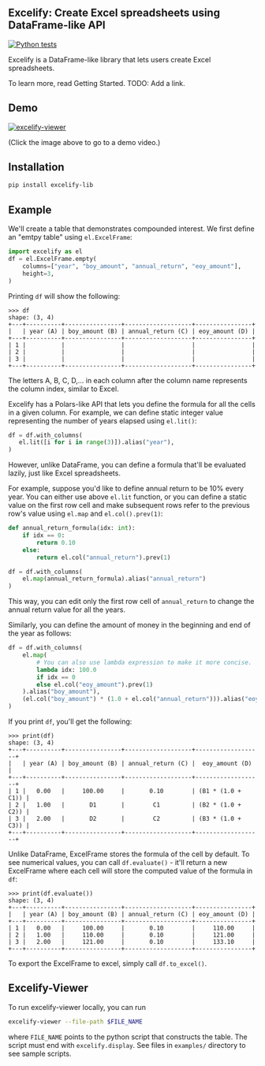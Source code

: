 ## Excelify: Create Excel spreadsheets using DataFrame-like API

[![Python tests](https://github.com/yjhan96/excelify/actions/workflows/python-test.yml/badge.svg)](https://github.com/yjhan96/excelify/actions/workflows/python-test.yml)

Excelify is a DataFrame-like library that lets users create Excel spreadsheets.

To learn more, read Getting Started. TODO: Add a link.

## Demo
[![excelify-viewer](https://img.youtube.com/vi/pVCHnAjNIsQ/0.jpg)](https://www.youtube.com/watch?v=pVCHnAjNIsQ)

(Click the image above to go to a demo video.)

## Installation
```bash
pip install excelify-lib
```

## Example
We'll create a table that demonstrates compounded interest.
We first define an "emtpy table" using `el.ExcelFrame`:
```python
import excelify as el
df = el.ExcelFrame.empty(
    columns=["year", "boy_amount", "annual_return", "eoy_amount"],
    height=3,
)
```
Printing `df` will show the following:
```pycon
>>> df
shape: (3, 4)
+---+----------+----------------+-------------------+----------------+
|   | year (A) | boy_amount (B) | annual_return (C) | eoy_amount (D) |
+---+----------+----------------+-------------------+----------------+
| 1 |          |                |                   |                |
| 2 |          |                |                   |                |
| 3 |          |                |                   |                |
+---+----------+----------------+-------------------+----------------+
```

The letters A, B, C, D,... in each column after the column name represents
the column index, similar to Excel.

Excelify has a Polars-like API that lets you define the formula for all the
cells in a given column. For example, we can define static integer value
representing the number of years elapsed using `el.lit()`:

```python
df = df.with_columns(
   el.lit([i for i in range(3)]).alias("year"),
)
```

However, unlike DataFrame, you can define a formula that'll be evaluated
lazily, just like Excel spreadsheets.

For example, suppose you'd like to define annual return to be 10% every year.
You can either use above `el.lit` function, or you can define a static value on
the first row cell and make subsequent rows refer to the previous row's value
using `el.map` and `el.col().prev(1)`:

```python
def annual_return_formula(idx: int):
    if idx == 0:
        return 0.10
    else:
        return el.col("annual_return").prev(1)

df = df.with_columns(
    el.map(annual_return_formula).alias("annual_return")
)
```
This way, you can edit only the first row cell of `annual_return` to change the
annual return value for all the years.

Similarly, you can define the amount of money in the beginning and end of the
year as follows:

```python
df = df.with_columns(
    el.map(
        # You can also use lambda expression to make it more concise.
        lambda idx: 100.0
        if idx == 0
        else el.col("eoy_amount").prev(1)
    ).alias("boy_amount"),
    (el.col("boy_amount") * (1.0 + el.col("annual_return"))).alias("eoy_amount"),
)
```

If you print `df`, you'll get the following:
```pycon
>>> print(df)
shape: (3, 4)
+---+----------+----------------+-------------------+-------------------+
|   | year (A) | boy_amount (B) | annual_return (C) |  eoy_amount (D)   |
+---+----------+----------------+-------------------+-------------------+
| 1 |   0.00   |     100.00     |       0.10        | (B1 * (1.0 + C1)) |
| 2 |   1.00   |       D1       |        C1         | (B2 * (1.0 + C2)) |
| 3 |   2.00   |       D2       |        C2         | (B3 * (1.0 + C3)) |
+---+----------+----------------+-------------------+-------------------+
```

Unlike DataFrame, ExcelFrame stores the formula of the cell by default. To see
numerical values, you can call `df.evaluate()` - it'll return a new ExcelFrame
where each cell will store the computed value of the formula in `df`:

```pycon
>>> print(df.evaluate())
shape: (3, 4)
+---+----------+----------------+-------------------+----------------+
|   | year (A) | boy_amount (B) | annual_return (C) | eoy_amount (D) |
+---+----------+----------------+-------------------+----------------+
| 1 |   0.00   |     100.00     |       0.10        |     110.00     |
| 2 |   1.00   |     110.00     |       0.10        |     121.00     |
| 3 |   2.00   |     121.00     |       0.10        |     133.10     |
+---+----------+----------------+-------------------+----------------+
```

To export the ExcelFrame to excel, simply call `df.to_excel()`.

## Excelify-Viewer

To run excelify-viewer locally, you can run
```bash
excelify-viewer --file-path $FILE_NAME
```
where `FILE_NAME` points to the python script that constructs the table.
The script must end with `excelify.display`. See files in `examples/` directory
to see sample scripts.
